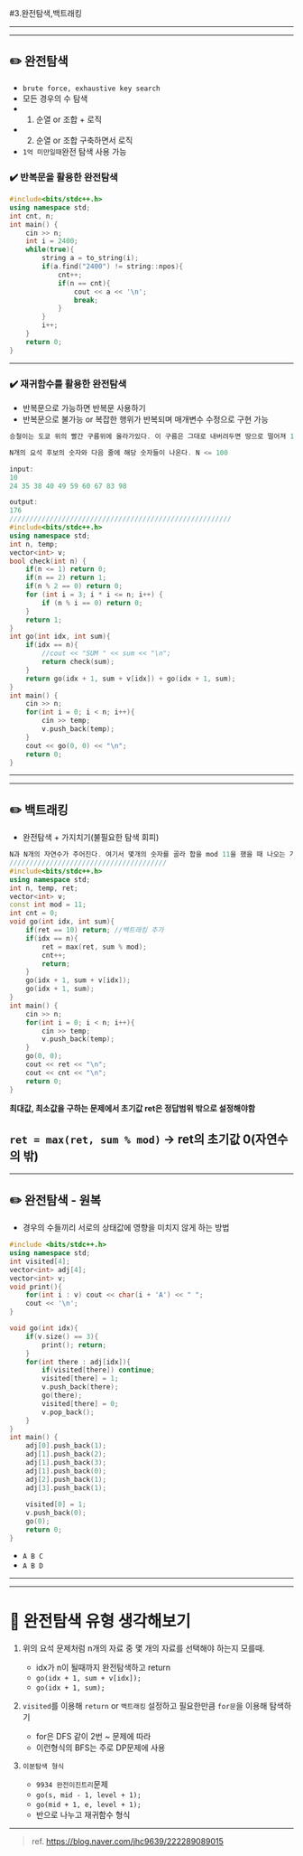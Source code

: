 #3.완전탐색,백트래킹

---
---
## ✏️ 완전탐색
- `brute force, exhaustive key search`
- 모든 경우의 수 탐색
- 1. 순열 or 조합 + 로직
- 2. 순열 or 조합 구축하면서 로직
- `1억 미만일때`완전 탐색 사용 가능

### ✔️ 반복문을 활용한 완전탐색
```cpp
#include<bits/stdc++.h>
using namespace std;  
int cnt, n;
int main() {
	cin >> n;
	int i = 2400; 
	while(true){
		string a = to_string(i);
		if(a.find("2400") != string::npos){
			cnt++;
			if(n == cnt){
				cout << a << '\n';
				break;
			}  
		}
		i++; 
	} 
	return 0; 
} 
```

---
### ✔️ 재귀함수를 활용한 완전탐색
- 반복문으로 가능하면 반복문 사용하기
- 반복문으로 불가능 or 복잡한 행위가 반복되며 매개변수 수정으로 구현 가능

```cpp
승철이는 도쿄 위의 빨간 구름위에 올라가있다. 이 구름은 그대로 내버려두면 땅으로 떨어져 100만명의 사상자가 발생한다. 구름을 멈추는 방법은 구름의 특정 위치에 요석을 꽂으면 된다. 해당 위치에는 숫자가 표기가 되어있고 몇 개를 골라 숫자의 합이 “소수＂가 될 때 구름은 멈춘다. 총 몇 개의 경우의 수가 있는지 말하라.  

N개의 요석 후보의 숫자와 다음 줄에 해당 숫자들이 나온다. N <= 100 

input:
10
24 35 38 40 49 59 60 67 83 98

output:
176
///////////////////////////////////////////////////////
#include<bits/stdc++.h>
using namespace std; 
int n, temp;
vector<int> v;  
bool check(int n) { 
    if(n <= 1) return 0;
    if(n == 2) return 1; 
    if(n % 2 == 0) return 0;
    for (int i = 3; i * i <= n; i++) {
        if (n % i == 0) return 0;
    }
    return 1;
}
int go(int idx, int sum){
	if(idx == n){
		//cout << "SUM " << sum << "\n";
		return check(sum); 
	}
	return go(idx + 1, sum + v[idx]) + go(idx + 1, sum);
}
int main() {
	cin >> n;
	for(int i = 0; i < n; i++){
		cin >> temp;
		v.push_back(temp);
	}
	cout << go(0, 0) << "\n"; 
	return 0; 
}
```

---
---
## ✏️ 백트래킹

- 완전탐색 + 가지치기(불필요한 탐색 회피)

```cpp
N과 N개의 자연수가 주어진다. 여기서 몇개의 숫자를 골라 합을 mod 11을 했을 때 나오는 가장 큰수를 구하라.
///////////////////////////////////////
#include<bits/stdc++.h>
using namespace std; 
int n, temp, ret;
vector<int> v;   
const int mod = 11;
int cnt = 0;
void go(int idx, int sum){
	if(ret == 10) return; //백트래킹 추가
	if(idx == n){
		ret = max(ret, sum % mod); 
		cnt++;
		return;
	}
	go(idx + 1, sum + v[idx]);
	go(idx + 1, sum);
}
int main() {
	cin >> n;
	for(int i = 0; i < n; i++){
		cin >> temp;
		v.push_back(temp);
	}
	go(0, 0);
	cout << ret << "\n"; 
	cout << cnt << "\n";
	return 0; 
}
```
**최대값, 최소값을 구하는 문제에서 초기값 ret은 정답범위 밖으로 설정해야함**

**`ret = max(ret, sum % mod)` -> ret의 초기값 0(자연수의 밖)**
---
---
## ✏️ 완전탐색 - 원복
- 경우의 수들끼리 서로의 상태값에 영향을 미치지 않게 하는 방법

```cpp
#include <bits/stdc++.h>
using namespace std; 
int visited[4];
vector<int> adj[4]; 
vector<int> v; 
void print(){
	for(int i : v) cout << char(i + 'A') << " ";
	cout << '\n';
}

void go(int idx){ 
    if(v.size() == 3){
        print(); return;
    } 
	for(int there : adj[idx]){
		if(visited[there]) continue;
		visited[there] = 1; 
		v.push_back(there); 
		go(there);  
		visited[there] = 0;
		v.pop_back();
	} 
}
int main() { 
	adj[0].push_back(1);
	adj[1].push_back(2);
	adj[1].push_back(3); 
	adj[1].push_back(0);
	adj[2].push_back(1);
	adj[3].push_back(1); 
	
	visited[0] = 1;
	v.push_back(0);
	go(0);  
    return 0;
}
```
- `A B C`
- `A B D`

---
---
# 🙌 완전탐색 유형 생각해보기 

1. 위의 요석 문제처럼 n개의 자료 중 몇 개의 자료를 선택해야 하는지 모를때.
      - idx가 n이 될때까지 완전탐색하고 return
      - `go(idx + 1, sum + v[idx]);`
      - `go(idx + 1, sum);`
  
2. `visited`를 이용해 `return` or `백트래킹` 설정하고 필요한만큼 `for문`을 이용해 탐색하기
      - for은 DFS 같이 2번 ~ 문제에 따라
      - 이런형식의 BFS는 주로 DP문제에 사용

3. `이분탐색 형식`
      - `9934 완전이진트리`문제
	  - `go(s, mid - 1, level + 1);`
      - `go(mid + 1, e, level + 1);`
	  - 반으로 나누고 재귀함수 형식 

---
> ref. https://blog.naver.com/jhc9639/222289089015

